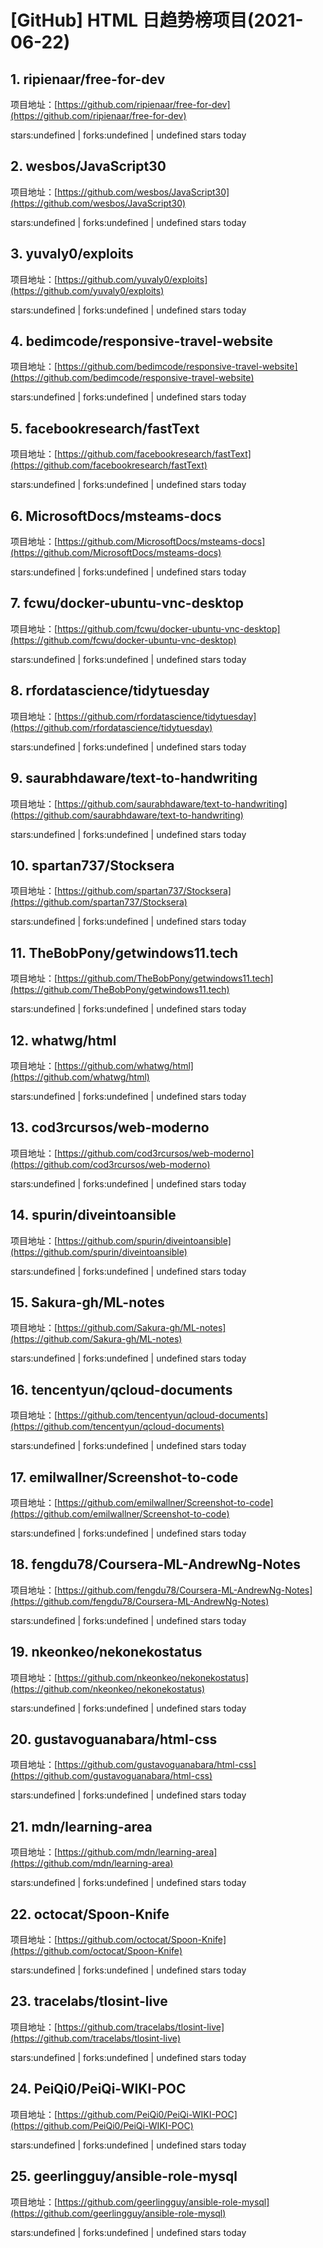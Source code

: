 # [GitHub] HTML 日趋势榜项目(2021-06-22)

## 1. ripienaar/free-for-dev 

项目地址：[https://github.com/ripienaar/free-for-dev](https://github.com/ripienaar/free-for-dev)

stars:undefined | forks:undefined | undefined stars today 



## 2. wesbos/JavaScript30 

项目地址：[https://github.com/wesbos/JavaScript30](https://github.com/wesbos/JavaScript30)

stars:undefined | forks:undefined | undefined stars today 



## 3. yuvaly0/exploits 

项目地址：[https://github.com/yuvaly0/exploits](https://github.com/yuvaly0/exploits)

stars:undefined | forks:undefined | undefined stars today 



## 4. bedimcode/responsive-travel-website 

项目地址：[https://github.com/bedimcode/responsive-travel-website](https://github.com/bedimcode/responsive-travel-website)

stars:undefined | forks:undefined | undefined stars today 



## 5. facebookresearch/fastText 

项目地址：[https://github.com/facebookresearch/fastText](https://github.com/facebookresearch/fastText)

stars:undefined | forks:undefined | undefined stars today 



## 6. MicrosoftDocs/msteams-docs 

项目地址：[https://github.com/MicrosoftDocs/msteams-docs](https://github.com/MicrosoftDocs/msteams-docs)

stars:undefined | forks:undefined | undefined stars today 



## 7. fcwu/docker-ubuntu-vnc-desktop 

项目地址：[https://github.com/fcwu/docker-ubuntu-vnc-desktop](https://github.com/fcwu/docker-ubuntu-vnc-desktop)

stars:undefined | forks:undefined | undefined stars today 



## 8. rfordatascience/tidytuesday 

项目地址：[https://github.com/rfordatascience/tidytuesday](https://github.com/rfordatascience/tidytuesday)

stars:undefined | forks:undefined | undefined stars today 



## 9. saurabhdaware/text-to-handwriting 

项目地址：[https://github.com/saurabhdaware/text-to-handwriting](https://github.com/saurabhdaware/text-to-handwriting)

stars:undefined | forks:undefined | undefined stars today 



## 10. spartan737/Stocksera 

项目地址：[https://github.com/spartan737/Stocksera](https://github.com/spartan737/Stocksera)

stars:undefined | forks:undefined | undefined stars today 



## 11. TheBobPony/getwindows11.tech 

项目地址：[https://github.com/TheBobPony/getwindows11.tech](https://github.com/TheBobPony/getwindows11.tech)

stars:undefined | forks:undefined | undefined stars today 



## 12. whatwg/html 

项目地址：[https://github.com/whatwg/html](https://github.com/whatwg/html)

stars:undefined | forks:undefined | undefined stars today 



## 13. cod3rcursos/web-moderno 

项目地址：[https://github.com/cod3rcursos/web-moderno](https://github.com/cod3rcursos/web-moderno)

stars:undefined | forks:undefined | undefined stars today 



## 14. spurin/diveintoansible 

项目地址：[https://github.com/spurin/diveintoansible](https://github.com/spurin/diveintoansible)

stars:undefined | forks:undefined | undefined stars today 



## 15. Sakura-gh/ML-notes 

项目地址：[https://github.com/Sakura-gh/ML-notes](https://github.com/Sakura-gh/ML-notes)

stars:undefined | forks:undefined | undefined stars today 



## 16. tencentyun/qcloud-documents 

项目地址：[https://github.com/tencentyun/qcloud-documents](https://github.com/tencentyun/qcloud-documents)

stars:undefined | forks:undefined | undefined stars today 



## 17. emilwallner/Screenshot-to-code 

项目地址：[https://github.com/emilwallner/Screenshot-to-code](https://github.com/emilwallner/Screenshot-to-code)

stars:undefined | forks:undefined | undefined stars today 



## 18. fengdu78/Coursera-ML-AndrewNg-Notes 

项目地址：[https://github.com/fengdu78/Coursera-ML-AndrewNg-Notes](https://github.com/fengdu78/Coursera-ML-AndrewNg-Notes)

stars:undefined | forks:undefined | undefined stars today 



## 19. nkeonkeo/nekonekostatus 

项目地址：[https://github.com/nkeonkeo/nekonekostatus](https://github.com/nkeonkeo/nekonekostatus)

stars:undefined | forks:undefined | undefined stars today 



## 20. gustavoguanabara/html-css 

项目地址：[https://github.com/gustavoguanabara/html-css](https://github.com/gustavoguanabara/html-css)

stars:undefined | forks:undefined | undefined stars today 



## 21. mdn/learning-area 

项目地址：[https://github.com/mdn/learning-area](https://github.com/mdn/learning-area)

stars:undefined | forks:undefined | undefined stars today 



## 22. octocat/Spoon-Knife 

项目地址：[https://github.com/octocat/Spoon-Knife](https://github.com/octocat/Spoon-Knife)

stars:undefined | forks:undefined | undefined stars today 



## 23. tracelabs/tlosint-live 

项目地址：[https://github.com/tracelabs/tlosint-live](https://github.com/tracelabs/tlosint-live)

stars:undefined | forks:undefined | undefined stars today 



## 24. PeiQi0/PeiQi-WIKI-POC 

项目地址：[https://github.com/PeiQi0/PeiQi-WIKI-POC](https://github.com/PeiQi0/PeiQi-WIKI-POC)

stars:undefined | forks:undefined | undefined stars today 



## 25. geerlingguy/ansible-role-mysql 

项目地址：[https://github.com/geerlingguy/ansible-role-mysql](https://github.com/geerlingguy/ansible-role-mysql)

stars:undefined | forks:undefined | undefined stars today 



